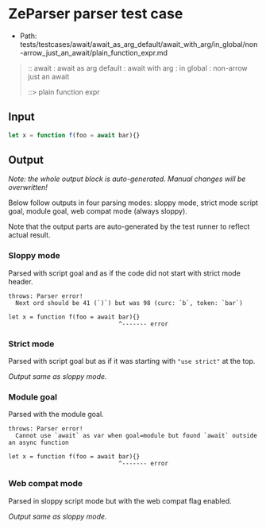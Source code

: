 # ZeParser parser test case

- Path: tests/testcases/await/await_as_arg_default/await_with_arg/in_global/non-arrow_just_an_await/plain_function_expr.md

> :: await : await as arg default : await with arg : in global : non-arrow just an await
>
> ::> plain function expr

## Input

`````js
let x = function f(foo = await bar){}
`````

## Output

_Note: the whole output block is auto-generated. Manual changes will be overwritten!_

Below follow outputs in four parsing modes: sloppy mode, strict mode script goal, module goal, web compat mode (always sloppy).

Note that the output parts are auto-generated by the test runner to reflect actual result.

### Sloppy mode

Parsed with script goal and as if the code did not start with strict mode header.

`````
throws: Parser error!
  Next ord should be 41 (`)`) but was 98 (curc: `b`, token: `bar`)

let x = function f(foo = await bar){}
                               ^------- error
`````

### Strict mode

Parsed with script goal but as if it was starting with `"use strict"` at the top.

_Output same as sloppy mode._

### Module goal

Parsed with the module goal.

`````
throws: Parser error!
  Cannot use `await` as var when goal=module but found `await` outside an async function

let x = function f(foo = await bar){}
                               ^------- error
`````


### Web compat mode

Parsed in sloppy script mode but with the web compat flag enabled.

_Output same as sloppy mode._
